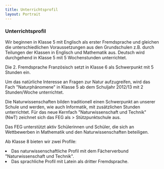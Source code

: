 ```yaml
---
title: Unterrichtsprofil
layout: Portrait
---
```


<h3>Unterrichtsprofil</h3>

  <p>Wir beginnen in Klasse 5 mit Englisch als erster Fremdsprache und gleichen die unterschiedlichen Voraussetzungen aus den Grundschulen z.B. durch Teilungen der Klassen in Englisch und Mathematik aus. Deutsch wird durchgehend in Klasse 5 mit 5 Wochenstunden unterrichtet.</p>

  <p>Die 2. Fremdsprache Französisch setzt in Klasse 6 als Schwerpunkt mit 5 Stunden ein.</p>

  <p>Um das natürliche Interesse an Fragen zur Natur aufzugreifen, wird das Fach "Naturphänomene" in Klasse 5 ab dem Schuljahr 2012/13 mit 2 Stunden/Woche unterrichtet.</p>

  <p>Die Naturwissenschaften bilden traditionell einen Schwerpunkt an unserer Schule und werden, wie auch Informatik, mit zusätzlichen Stunden unterrichtet. Für das neue Kernfach "Naturwissenschaft und Technik" (NwT) zeichnet sich das FEG als > Stützpunktschule aus.</p>

  <p>Das FEG unterstützt aktiv Schülerinnen und Schüler, die sich an Wettbewerben in Mathematik und den Naturwissenschaften beteiligen.</p>

  <p>Ab Klasse 8 bieten wir zwei Profile:</p>

  <li>Das naturwissenschaftliche Profil mit dem Fächerverbund "Naturwissenschaft und Technik".</li>
  <li>Das sprachliche Profil mit Latein als dritter Fremdsprache.</li>
